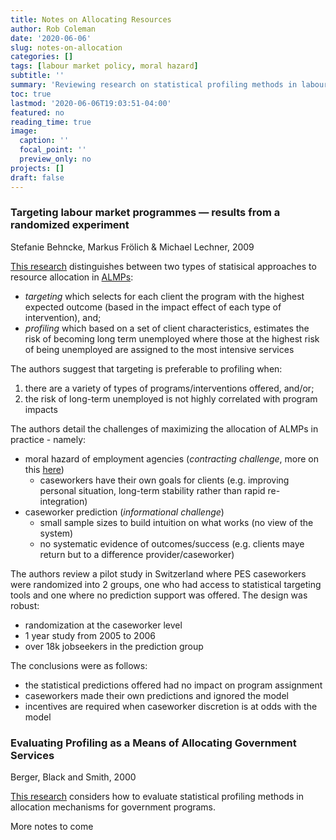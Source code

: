 ```yaml
---
title: Notes on Allocating Resources
author: Rob Coleman
date: '2020-06-06'
slug: notes-on-allocation
categories: []
tags: [labour market policy, moral hazard]
subtitle: ''
summary: 'Reviewing research on statistical profiling methods in labour market policy'
toc: true
lastmod: '2020-06-06T19:03:51-04:00'
featured: no
reading_time: true
image:
  caption: ''
  focal_point: ''
  preview_only: no
projects: []
draft: false
---
```


### Targeting labour market programmes — results from a randomized experiment

Stefanie Behncke, Markus Frölich & Michael Lechner, 2009

[This research](https://link.springer.com/article/10.1007/BF03399281) distinguishes between two types of statisical approaches to resource allocation in [ALMPs](https://en.wikipedia.org/wiki/Active_labour_market_policies):
  * _targeting_ which selects for each client the program with the highest expected outcome (based in the impact effect of each type of intervention), and;
  * _profiling_ which based on a set of client characteristics, estimates the risk of becoming long term unemployed where those at the highest risk of being unemployed are assigned to the most intensive services
  
The authors suggest that targeting is preferable to profiling when:
  1. there are a variety of types of programs/interventions offered, and/or;
  2. the risk of long-term unemployed is not highly correlated with program impacts

The authors detail the challenges of maximizing the allocation of ALMPs in practice - namely:
* moral hazard of employment agencies (*contracting challenge*, more on this [here](https://robcoleman.ca/notes/notes-on-moral-hazard/))
  * caseworkers have their own goals for clients (e.g. improving personal situation, long-term stability rather than rapid re-integration)
* caseworker prediction (*informational challenge*)
  * small sample sizes to build intuition on what works (no view of the system)
  * no systematic evidence of outcomes/success (e.g. clients maye return but to a difference provider/caseworker)
  
The authors review a pilot study in Switzerland where PES caseworkers were randomized into 2 groups, one who had access to statistical targeting tools and one where no prediction support was offered.  The design was robust:
* randomization at the caseworker level
* 1 year study from 2005 to 2006
* over 18k jobseekers in the prediction group

The conclusions were as follows:
* the statistical predictions offered had no impact on program assignment
* caseworkers made their own predictions and ignored the model
* incentives are required when caseworker discretion is at odds with the model


### Evaluating Profiling as a Means of Allocating Government Services

Berger, Black and Smith, 2000

[This research](https://ir.lib.uwo.ca/economicsresrpt/356/) considers how to evaluate statistical profiling methods in allocation mechanisms for government programs.

More notes to come
